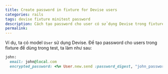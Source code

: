 ```yaml
---
title: Create password in fixture for Devise users
categories: rails
tags: devise fixture minitest password
description: Cách tạo password cho user có sử dụng Devise trong fixture
permalink: 
---
```

Ví dụ, ta có model `User` sử dụng Devise. Để tạo password cho users trong fixture
để dùng trong test, ta làm như sau:  
```ruby
john:
  email: john@local.com
  encrypted_password: <%= User.new.send :password_digest, "john_password" %>
```
